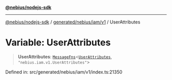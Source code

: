 [**@nebius/nodejs-sdk**](../../../../../README.md)

---

[@nebius/nodejs-sdk](../../../../../README.md) / [generated/nebius/iam/v1](../README.md) / UserAttributes

# Variable: UserAttributes

> **UserAttributes**: [`MessageFns`](../../../../../runtime/protos/core/interfaces/MessageFns.md)\<[`UserAttributes`](../interfaces/UserAttributes.md), `"nebius.iam.v1.UserAttributes"`\>

Defined in: src/generated/nebius/iam/v1/index.ts:21350
